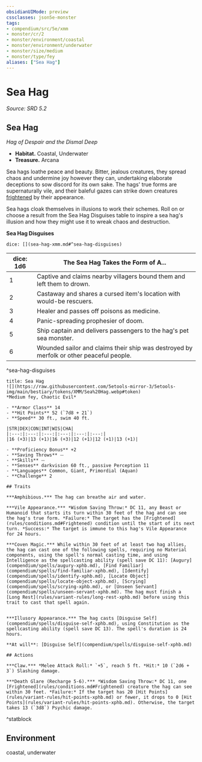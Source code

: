 ```yaml
---
obsidianUIMode: preview
cssclasses: json5e-monster
tags:
- compendium/src/5e/xmm
- monster/cr/2
- monster/environment/coastal
- monster/environment/underwater
- monster/size/medium
- monster/type/fey
aliases: ["Sea Hag"]
---
```

# Sea Hag
*Source: SRD 5.2*  

## Sea Hag

*Hag of Despair and the Dismal Deep*

- **Habitat.** Coastal, Underwater  
- **Treasure.** Arcana  

Sea hags loathe peace and beauty. Bitter, jealous creatures, they spread chaos and undermine joy however they can, undertaking elaborate deceptions to sow discord for its own sake. The hags' true forms are supernaturally vile, and their baleful gazes can strike down creatures [frightened](conditions.md#Frightened) by their appearance.

Sea hags cloak themselves in illusions to work their schemes. Roll on or choose a result from the Sea Hag Disguises table to inspire a sea hag's illusion and how they might use it to wreak chaos and destruction.

**Sea Hag Disguises**

`dice: [](sea-hag-xmm.md#^sea-hag-disguises)`

| dice: 1d6 | The Sea Hag Takes the Form of A... |
|-----------|------------------------------------|
| 1 | Captive and claims nearby villagers bound them and left them to drown. |
| 2 | Castaway and shares a cursed item's location with would-be rescuers. |
| 3 | Healer and passes off poisons as medicine. |
| 4 | Panic-spreading prophesier of doom. |
| 5 | Ship captain and delivers passengers to the hag's pet sea monster. |
| 6 | Wounded sailor and claims their ship was destroyed by merfolk or other peaceful people. |
^sea-hag-disguises

```ad-statblock
title: Sea Hag
![](https://raw.githubusercontent.com/5etools-mirror-3/5etools-img/main/bestiary/tokens/XMM/Sea%20Hag.webp#token)
*Medium fey, Chaotic Evil*

- **Armor Class** 14
- **Hit Points** 52 (`7d8 + 21`)
- **Speed** 30 ft., swim 40 ft.

|STR|DEX|CON|INT|WIS|CHA|
|:---:|:---:|:---:|:---:|:---:|:---:|
|16 (+3)|13 (+1)|16 (+3)|12 (+1)|12 (+1)|13 (+1)|

- **Proficiency Bonus** +2
- **Saving Throws** ⏤
- **Skills** ⏤
- **Senses** darkvision 60 ft., passive Perception 11
- **Languages** Common, Giant, Primordial (Aquan)
- **Challenge** 2

## Traits

***Amphibious.*** The hag can breathe air and water.

***Vile Appearance.*** *Wisdom Saving Throw:* DC 11, any Beast or Humanoid that starts its turn within 30 feet of the hag and can see the hag's true form. *Failure:* The target has the [Frightened](rules/conditions.md#Frightened) condition until the start of its next turn. *Success:* The target is immune to this hag's Vile Appearance for 24 hours.

***Coven Magic.*** While within 30 feet of at least two hag allies, the hag can cast one of the following spells, requiring no Material components, using the spell's normal casting time, and using Intelligence as the spellcasting ability (spell save DC 11): [Augury](compendium/spells/augury-xphb.md), [Find Familiar](compendium/spells/find-familiar-xphb.md), [Identify](compendium/spells/identify-xphb.md), [Locate Object](compendium/spells/locate-object-xphb.md), [Scrying](compendium/spells/scrying-xphb.md), or [Unseen Servant](compendium/spells/unseen-servant-xphb.md). The hag must finish a [Long Rest](rules/variant-rules/long-rest-xphb.md) before using this trait to cast that spell again.


***Illusory Appearance.*** The hag casts [Disguise Self](compendium/spells/disguise-self-xphb.md), using Constitution as the spellcasting ability (spell save DC 13). The spell's duration is 24 hours.

**At will**: [Disguise Self](compendium/spells/disguise-self-xphb.md)

## Actions

***Claw.*** *Melee Attack Roll:* `+5`, reach 5 ft. *Hit:* 10 (`2d6 + 3`) Slashing damage.

***Death Glare (Recharge 5-6).*** *Wisdom Saving Throw:* DC 11, one [Frightened](rules/conditions.md#Frightened) creature the hag can see within 30 feet. *Failure:* If the target has 20 [Hit Points](rules/variant-rules/hit-points-xphb.md) or fewer, it drops to 0 [Hit Points](rules/variant-rules/hit-points-xphb.md). Otherwise, the target takes 13 (`3d8`) Psychic damage.
```
^statblock

## Environment

coastal, underwater